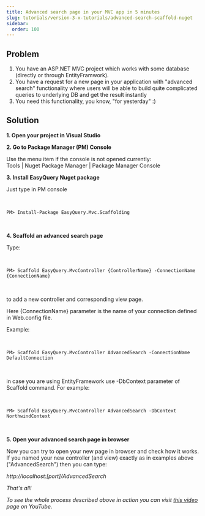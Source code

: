 ```yaml
---
title: Advanced search page in your MVC app in 5 minutes
slug: tutorials/version-3-x-tutorials/advanced-search-scaffold-nuget
sidebar:
  order: 100
---
```


<h2>Problem</h2>
  <ol>
  <li>You have an ASP.NET MVC project which works with some database (directly or through EntityFramwork).</li>
  <li>You have a request for a new page in your application with "advanced search" functionality where users will be able to build quite complicated queries to underlying DB and get the result instantly</li>
  <li>You need this functionality, you know, "for yesterday" :)</li>
  </ol>
  <h2>Solution</h2>
  <p><b>1. Open your project in Visual Studio</b></p>
  <p><b>2. Go to Package Manager (PM) Console</b></p>
  <p>Use the menu item if the console is not opened currently:
  <br> Tools | Nuget Package Manager | Package Manager Console</p>
  <p><b>3. Install EasyQuery Nuget package</b></p>
  <p>Just type in PM console</p>
  <br>
  <pre>
<code class="bash">PM> Install-Package EasyQuery.Mvc.Scaffolding</code>
</pre>
  <br>
  <p><b>4. Scaffold an advanced search page</b></p>
  <p>Type:
  </p>
  <br>
  <pre>
<code class="bash">PM> Scaffold EasyQuery.MvcController {ControllerName} -ConnectionName {ConnectionName}</code>
</pre>
  <br>
  <p>to add a new controller and corresponding view page. </p>
  <p>Here {ConnectionName} parameter is the name of your connection defined in Web.config file.</p>
  <p>Example:</p>
  <br>
  <pre>
<code class="bash">PM> Scaffold EasyQuery.MvcController AdvancedSearch -ConnectionName DefaultConnection</code>
</pre>
  <br>
  <p>in case you are using EntityFramework use -DbContext parameter of Scaffold command. For example:</p>
  <br>
  <pre>
<code class="bash">PM> Scaffold EasyQuery.MvcController AdvancedSearch -DbContext NorthwindContext</code>
</pre>
  <br>
  <p><b>5. Open your advanced search page in browser</b></p>
  <p>Now you can try to open your new page in browser and check how it works. If you named your new controller (and view) exactly as in examples above ("AdvancedSearch") then you can type:</p>
  <p><i>http://localhost:[port]/AdvancedSearch<i></p>
  <p>That's all!</p>
  <p>To see the whole process described above in action you can visit <a href="http://youtu.be/cPz7-8KY0bQ">this video</a> page on YouTube.</p>
